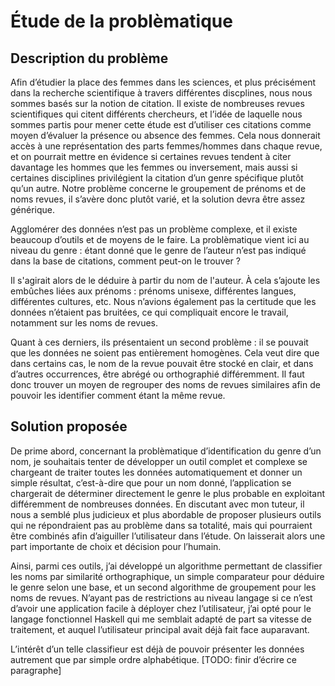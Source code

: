 # Étude de la problèmatique
## Description du problème
Afin d’étudier la place des femmes dans les sciences, et plus précisément dans la recherche scientifique à travers différentes discplines, nous nous sommes basés sur la notion de citation. Il existe de nombreuses revues scientifiques qui citent différents chercheurs, et l’idée de laquelle nous sommes partis pour mener cette étude est d’utiliser ces citations comme moyen d’évaluer la présence ou absence des femmes. Cela nous donnerait accès à une représentation des parts femmes/hommes dans chaque revue, et on pourrait mettre en évidence si certaines revues tendent à citer davantage les hommes que les femmes ou inversement, mais aussi si certaines disciplines privilégient la citation d’un genre spécifique plutôt qu’un autre. Notre problème concerne le groupement de prénoms et de noms revues, il s’avère donc plutôt varié, et la solution devra être assez générique.

Agglomérer des données n’est pas un problème complexe, et il existe beaucoup d’outils et de moyens de le faire. La problèmatique vient ici au niveau du genre : étant donné que le genre de l’auteur n’est pas indiqué dans la base de citations, comment peut-on le trouver ?

Il s'agirait alors de le déduire à partir du nom de l'auteur. À cela s’ajoute les embûches liées aux prénoms : prénoms unisexe, différentes langues, différentes cultures, etc. Nous n’avions également pas la certitude que les données n’étaient pas bruitées, ce qui compliquait encore le travail, notamment sur les noms de revues.

Quant à ces derniers, ils présentaient un second problème : il se pouvait que les données ne soient pas entièrement homogènes. Cela veut dire que dans certains cas, le nom de la revue pouvait être stocké en clair, et dans d’autres occurrences, être abrégé ou orthographié différemment. Il faut donc trouver un moyen de regrouper des noms de revues similaires afin de pouvoir les identifier comment étant la même revue.

## Solution proposée
De prime abord, concernant la problèmatique d’identification du genre d’un nom, je souhaitais tenter de développer un outil complet et complexe se chargeant de traiter toutes les données automatiquement et donner un simple résultat, c’est-à-dire que pour un nom donné, l’application se chargerait de déterminer directement le genre le plus probable en exploitant différemment de nombreuses données. En discutant avec mon tuteur, il nous a semblé plus judicieux et plus abordable de proposer plusieurs outils qui ne répondraient pas au problème dans sa totalité, mais qui pourraient être combinés afin d’aiguiller l’utilisateur dans l’étude. On laisserait alors une part importante de choix et décision pour l’humain.

Ainsi, parmi ces outils, j’ai développé un algorithme permettant de classifier les noms par similarité orthographique, un simple comparateur pour déduire le genre selon une base, et un second algorithme de groupement pour les noms de revues. N’ayant pas de restrictions au niveau langage si ce n’est d’avoir une application facile à déployer chez l’utilisateur, j’ai opté pour le langage fonctionnel Haskell qui me semblait adapté de part sa vitesse de traitement, et auquel l’utilisateur principal avait déjà fait face auparavant.

L’intérêt d’un telle classifieur est déjà de pouvoir présenter les données autrement que par simple ordre alphabétique.
[TODO: finir d’écrire ce paragraphe]